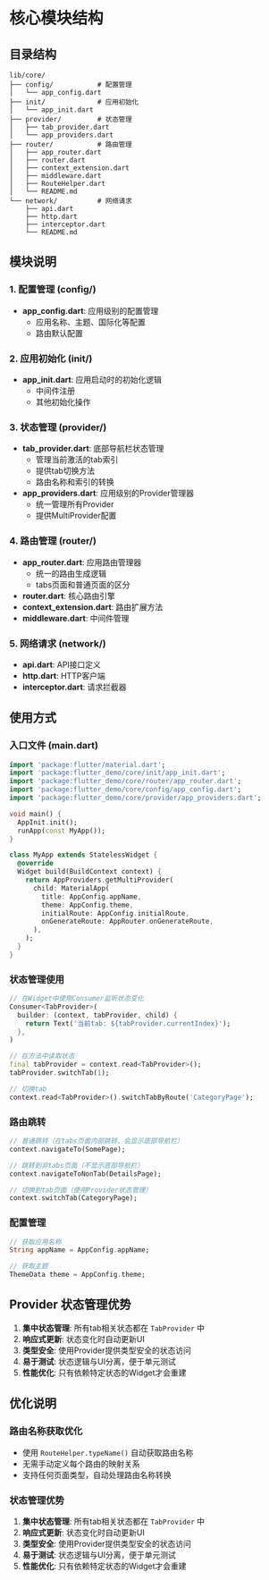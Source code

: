 # 核心模块结构

## 目录结构

```
lib/core/
├── config/           # 配置管理
│   └── app_config.dart
├── init/             # 应用初始化
│   └── app_init.dart
├── provider/         # 状态管理
│   ├── tab_provider.dart
│   └── app_providers.dart
├── router/           # 路由管理
│   ├── app_router.dart
│   ├── router.dart
│   ├── context_extension.dart
│   ├── middleware.dart
│   ├── RouteHelper.dart
│   └── README.md
└── network/          # 网络请求
    ├── api.dart
    ├── http.dart
    ├── interceptor.dart
    └── README.md
```

## 模块说明

### 1. 配置管理 (config/)
- **app_config.dart**: 应用级别的配置管理
  - 应用名称、主题、国际化等配置
  - 路由默认配置

### 2. 应用初始化 (init/)
- **app_init.dart**: 应用启动时的初始化逻辑
  - 中间件注册
  - 其他初始化操作

### 3. 状态管理 (provider/)
- **tab_provider.dart**: 底部导航栏状态管理
  - 管理当前激活的tab索引
  - 提供tab切换方法
  - 路由名称和索引的转换
- **app_providers.dart**: 应用级别的Provider管理器
  - 统一管理所有Provider
  - 提供MultiProvider配置

### 4. 路由管理 (router/)
- **app_router.dart**: 应用路由管理器
  - 统一的路由生成逻辑
  - tabs页面和普通页面的区分
- **router.dart**: 核心路由引擎
- **context_extension.dart**: 路由扩展方法
- **middleware.dart**: 中间件管理

### 5. 网络请求 (network/)
- **api.dart**: API接口定义
- **http.dart**: HTTP客户端
- **interceptor.dart**: 请求拦截器

## 使用方式

### 入口文件 (main.dart)
```dart
import 'package:flutter/material.dart';
import 'package:flutter_demo/core/init/app_init.dart';
import 'package:flutter_demo/core/router/app_router.dart';
import 'package:flutter_demo/core/config/app_config.dart';
import 'package:flutter_demo/core/provider/app_providers.dart';

void main() {
  AppInit.init();
  runApp(const MyApp());
}

class MyApp extends StatelessWidget {
  @override
  Widget build(BuildContext context) {
    return AppProviders.getMultiProvider(
      child: MaterialApp(
        title: AppConfig.appName,
        theme: AppConfig.theme,
        initialRoute: AppConfig.initialRoute,
        onGenerateRoute: AppRouter.onGenerateRoute,
      ),
    );
  }
}
```

### 状态管理使用
```dart
// 在Widget中使用Consumer监听状态变化
Consumer<TabProvider>(
  builder: (context, tabProvider, child) {
    return Text('当前tab: ${tabProvider.currentIndex}');
  },
)

// 在方法中读取状态
final tabProvider = context.read<TabProvider>();
tabProvider.switchTab(1);

// 切换tab
context.read<TabProvider>().switchTabByRoute('CategoryPage');
```

### 路由跳转
```dart
// 普通跳转（在tabs页面内部跳转，会显示底部导航栏）
context.navigateTo(SomePage);

// 跳转到非tabs页面（不显示底部导航栏）
context.navigateToNonTab(DetailsPage);

// 切换到tab页面（使用Provider状态管理）
context.switchTab(CategoryPage);
```

### 配置管理
```dart
// 获取应用名称
String appName = AppConfig.appName;

// 获取主题
ThemeData theme = AppConfig.theme;
```

## Provider 状态管理优势

1. **集中状态管理**: 所有tab相关状态都在 `TabProvider` 中
2. **响应式更新**: 状态变化时自动更新UI
3. **类型安全**: 使用Provider提供类型安全的状态访问
4. **易于测试**: 状态逻辑与UI分离，便于单元测试
5. **性能优化**: 只有依赖特定状态的Widget才会重建

## 优化说明

### 路由名称获取优化
- 使用 `RouteHelper.typeName()` 自动获取路由名称
- 无需手动定义每个路由的映射关系
- 支持任何页面类型，自动处理路由名称转换

### 状态管理优势

1. **集中状态管理**: 所有tab相关状态都在 `TabProvider` 中
2. **响应式更新**: 状态变化时自动更新UI
3. **类型安全**: 使用Provider提供类型安全的状态访问
4. **易于测试**: 状态逻辑与UI分离，便于单元测试
5. **性能优化**: 只有依赖特定状态的Widget才会重建 